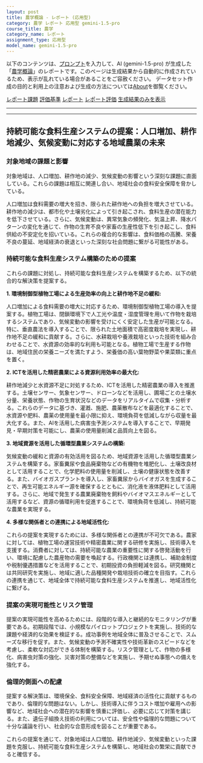 ```yaml
---
layout: post
title: 農学概論 - レポート (応用型)
category: 農学 レポート 応用型 gemini-1.5-pro
course_title: 農学
category_name: レポート
assignment_type: 応用型
model_name: gemini-1.5-pro
---
```


以下のコンテンツは、[プロンプト](https://github.com/takedatoshiyuki/synthetic_assignments/tree/main/generated/農学/gemini-1.5-pro/prompt_レポート-応用型.md)を入力して、AI (gemini-1.5-pro) が生成した「[農学概論](/contents/農学/)」のレポートです。このページは生成結果から自動的に作成されているため、表示が乱れている場合があることをご容赦ください。
データセット作成の目的と利用上の注意および生成の方法については[About](/About)を御覧ください。

[レポート課題](../レポート課題-応用型)
[評価基準](../評価基準-応用型)
[レポート](../レポート-応用型)
[レポート評価](../レポート評価-応用型)
[生成結果のみを表示](https://github.com/takedatoshiyuki/synthetic_assignments/tree/main/generated/農学/gemini-1.5-pro/レポート-応用型.md)
  

***
***
  
## 持続可能な食料生産システムの提案：人口増加、耕作地減少、気候変動に対応する地域農業の未来

### 対象地域の課題と影響

対象地域は、人口増加、耕作地の減少、気候変動の影響という深刻な課題に直面している。これらの課題は相互に関連し合い、地域社会の食料安全保障を脅かしている。

人口増加は食料需要の増大を招き、限られた耕作地への負担を増大させている。耕作地の減少は、都市化や土壌劣化によって引き起こされ、食料生産の潜在能力を低下させている。さらに、気候変動は、異常気象の頻発化、気温上昇、降水パターンの変化を通じて、作物の生育不良や家畜の生産性低下を引き起こし、食料供給の不安定化を招いている。これらの複合的な影響は、食料価格の高騰、栄養不良の蔓延、地域経済の衰退といった深刻な社会問題に繋がる可能性がある。

### 持続可能な食料生産システム構築のための提案

これらの課題に対処し、持続可能な食料生産システムを構築するため、以下の統合的な解決策を提案する。

**1. 環境制御型植物工場による生産効率の向上と耕作地不足の緩和:**

人口増加による食料需要の増大に対応するため、環境制御型植物工場の導入を提案する。植物工場は、閉鎖環境下で人工光や温度・湿度管理を用いて作物を栽培するシステムであり、気候変動の影響を受けにくく安定した生産が可能となる。特に、垂直農法を導入することで、限られた土地面積で高密度栽培を実現し、耕作地不足の緩和に貢献する。さらに、水耕栽培や養液栽培といった技術を組み合わせることで、水資源の効率的な利用も可能となる。植物工場で生産する作物は、地域住民の栄養ニーズを満たすよう、栄養価の高い葉物野菜や果菜類に重点を置く。

**2. ICTを活用した精密農業による資源利用効率の最大化:**

耕作地減少と水資源不足に対処するため、ICTを活用した精密農業の導入を推進する。土壌センサー、気象センサー、ドローンなどを活用し、圃場ごとの土壌水分量、栄養状態、作物の生育状況などのデータをリアルタイムで収集・分析する。これらのデータに基づき、灌漑、施肥、農薬散布などを最適化することで、水資源や肥料、農薬の使用量を最小限に抑え、環境負荷を低減しながら収量を最大化する。また、AIを活用した病害虫予測システムを導入することで、早期発見・早期対策を可能にし、農薬の使用量削減と品質向上を図る。

**3. 地域資源を活用した循環型農業システムの構築:**

気候変動の緩和と資源の有効活用を図るため、地域資源を活用した循環型農業システムを構築する。家畜糞尿や食品廃棄物などの有機物を堆肥化し、土壌改良材として活用することで、化学肥料の使用量を削減し、土壌の健康状態を改善する。また、バイオガスプラントを導入し、家畜糞尿からバイオガスを生成することで、再生可能エネルギー源を確保するとともに、消化液を液体肥料として活用する。さらに、地域で発生する農業廃棄物を飼料やバイオマスエネルギーとして活用するなど、資源の循環利用を促進することで、環境負荷を低減し、持続可能な農業を実現する。

**4. 多様な関係者との連携による地域活性化:**

これらの提案を実現するためには、多様な関係者との連携が不可欠である。農家に対しては、植物工場の運営技術や精密農業に関する研修を実施し、技術導入を支援する。消費者に対しては、持続可能な農業の重要性に関する啓発活動を行い、環境に配慮した農産物の需要を喚起する。行政機関とは連携し、補助金制度や税制優遇措置などを活用することで、初期投資の負担軽減を図る。研究機関とは共同研究を実施し、地域に適した品種開発や栽培技術の確立を目指す。これらの連携を通じて、地域全体で持続可能な食料生産システムを推進し、地域活性化に繋げる。

### 提案の実現可能性とリスク管理

提案の実現可能性を高めるためには、段階的な導入と継続的なモニタリングが重要である。初期段階では、小規模なパイロットプロジェクトを実施し、技術的な課題や経済的な効果を検証する。成功事例を地域全体に普及させることで、スムーズな移行を促す。また、気候変動の予測不確実性や技術革新のスピードなどを考慮し、柔軟な対応ができる体制を構築する。リスク管理として、作物の多様化、病害虫対策の強化、災害対策の整備などを実施し、予期せぬ事態への備えを強化する。

### 倫理的側面への配慮

提案する解決策は、環境保全、食料安全保障、地域経済の活性化に貢献するものであり、倫理的な問題はない。しかし、技術導入に伴うコスト増加や雇用への影響など、地域社会への潜在的な影響を慎重に評価し、必要に応じて対策を講じる。また、遺伝子組換え技術の利用については、安全性や倫理的な問題について十分な議論を行い、社会的な合意形成を図ることが重要である。


これらの提案を通じて、対象地域は人口増加、耕作地減少、気候変動といった課題を克服し、持続可能な食料生産システムを構築し、地域社会の繁栄に貢献できると確信する。
